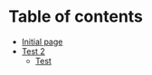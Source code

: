 # Table of contents

* [Initial page](README.md)
* [Test 2](test-2/README.md)
  * [Test](test-2/test.md)

